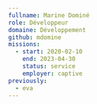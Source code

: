 ```yaml
---
fullname: Marine Dominé
role: Développeur
domaine: Développement
github: mdomine
missions:
  - start: 2020-02-10
    end: 2023-04-30
    status: service
    employer: captive
previously:
  - eva
---
```

